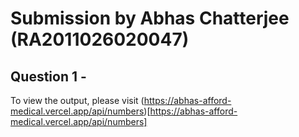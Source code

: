 # Submission by Abhas Chatterjee (RA2011026020047)

## Question 1 - 

To view the output, please visit (https://abhas-afford-medical.vercel.app/api/numbers)[https://abhas-afford-medical.vercel.app/api/numbers]